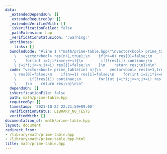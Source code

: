 ```yaml
---
data:
  _extendedDependsOn: []
  _extendedRequiredBy: []
  _extendedVerifiedWith: []
  _isVerificationFailed: false
  _pathExtension: hpp
  _verificationStatusIcon: ':warning:'
  attributes:
    links: []
  bundledCode: "#line 1 \"math/prime-table.hpp\"\nvector<bool> prime_table(int n){\n\
    \    vector<bool> res(n+1,true);\n    if(n>=0) res[0]=false;\n    if(n>=1) res[1]=false;\n\
    \    for(int i=2;i*i<=n;++i){\n        if(!res[i]) continue;\n        for(int\
    \ j=i*i;j<=n;j+=i) res[j]=false;\n    }\n    return res;\n}\n\n"
  code: "vector<bool> prime_table(int n){\n    vector<bool> res(n+1,true);\n    if(n>=0)\
    \ res[0]=false;\n    if(n>=1) res[1]=false;\n    for(int i=2;i*i<=n;++i){\n  \
    \      if(!res[i]) continue;\n        for(int j=i*i;j<=n;j+=i) res[j]=false;\n\
    \    }\n    return res;\n}\n\n"
  dependsOn: []
  isVerificationFile: false
  path: math/prime-table.hpp
  requiredBy: []
  timestamp: '2021-10-22 22:21:59+09:00'
  verificationStatus: LIBRARY_NO_TESTS
  verifiedWith: []
documentation_of: math/prime-table.hpp
layout: document
redirect_from:
- /library/math/prime-table.hpp
- /library/math/prime-table.hpp.html
title: math/prime-table.hpp
---
```

